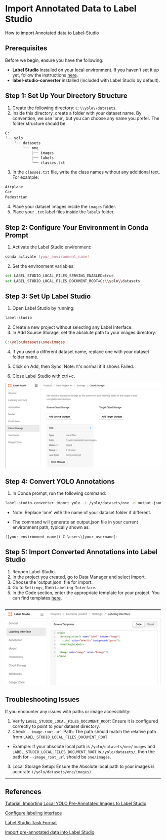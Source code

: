 # **Import Annotated Data to Label Studio**
How to import Annotated data to Label-Studio

## **Prerequisites**

Before we begin, ensure you have the following:

- **Label Studio** installed on your local environment. If you haven't set it up yet, follow the instructions [here](https://labelstud.io/guide/install.html).
- **label-studio-converter** installed (included with Label Studio by default).

## **Step 1: Set Up Your Directory Structure**

1. Create the following directory: `C:\\yolo\\datasets`.
2. Inside this directory, create a folder with your dataset name. By convention, we use 'one', but you can choose any name you prefer. The folder structure should be:
```
C:
└── yolo
    └── datasets
        └── one
            ├── images
            ├── labels
            └── classes.txt
```
3. In the `classes.txt` file, write the class names without any additional text. For example:
```txt
Airplane
Car
Pedestrian
```

4. Place your dataset images inside the `images` folder.
5. Place your `.txt` label files inside the `labels` folder.

## **Step 2: Configure Your Environment in Conda Prompt**

1. Activate the Label Studio environment:

```sh
conda activate [your_environment_name]
```
2. Set the environment variables:
```sh
set LABEL_STUDIO_LOCAL_FILES_SERVING_ENABLED=true
set LABEL_STUDIO_LOCAL_FILES_DOCUMENT_ROOT=C:\\yolo\\datasets
```

## **Step 3: Set Up Label Studio**
1. Open Label Studio by running:

```sh
label-studio
```

2. Create a new project without selecting any Label Interface.
3. In Add Source Storage, set the absolute path to your images directory:

```makefile
C:\yolo\datasets\one\images
```

4. If you used a different dataset name, replace one with your dataset folder name.

5. Click on Add, then Sync. Note: It's normal if it shows Failed.

6. Close Label Studio with ctrl+c.

![](assets/ls_1.png)

## **Step 4: Convert YOLO Annotations**
1. In Conda prompt, run the following command:

```sh
label-studio-converter import yolo -i /yolo/datasets/one -o output.json --image-root-url "/data/local-files/?d=one/images"
```
- Note: Replace 'one' with the name of your dataset folder if different.

- The command will generate an output.json file in your current environment path, typically shown as:

```less
([your_environment_name]) C:\users\[your_username]:
```
## **Step 5: Import Converted Annotations into Label Studio**
1. Reopen Label Studio.
2. In the project you created, go to Data Manager and select Import.
3. Choose the 'output.json' file for import.
4. Go to `Settings`, then `Labeling Interface`.
5. In the Code section, enter the appropriate template for your project. You can find templates [here](https://labelstud.io/guide/setup).

![](assets/ls_2.png)
---
## **Troubleshooting Issues**
If you encounter any issues with paths or image accessibility:

1. Verify `LABEL_STUDIO_LOCAL_FILES_DOCUMENT_ROOT`: Ensure it is configured correctly to point to your dataset directory.
2. Check `--image-root-url` Path: The path should match the relative path from `LABEL_STUDIO_LOCAL_FILES_DOCUMENT_ROOT`.
  - Example: If your absolute local path is `/yolo/datasets/one/images` and `LABEL_STUDIO_LOCAL_FILES_DOCUMENT_ROOT` is `/yolo/datasets/`, then the path for `--image_root_url` should be `one/images`.
3. Local Storage Setup: Ensure the Absolute local path to your images is accurate `(/yolo/datasets/one/images)`.

---
## **References**
[Tutorial: Importing Local YOLO Pre-Annotated Images to Label Studio](https://labelstud.io/blog/tutorial-importing-local-yolo-pre-annotated-images-to-label-studio/#:~:text=Now%20that%20you%27re%20done%20with%20the%20conversion%20process%2C,select%20Import.%20Choose%20the%20output.json%20file%20for%20import.)

[Configure labeling interface](https://labelstud.io/guide/setup)

[Label Studio Task Format](https://labelstud.io/guide/storage)

[Import pre-annotated data into Label Studio](https://labelstud.io/guide/predictions)
